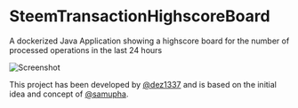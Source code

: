 # SteemTransactionHighscoreBoard
A dockerized Java Application showing a highscore board for the number of processed operations in the last 24 hours

![Screenshot](http://i.imgur.com/68JBPp1.png)

This project has been developed by [@dez1337](http://www.steemit.com/@dez1337) and is based on the initial idea and concept of [@samupha](http://www.steemit.com/@samupha).
